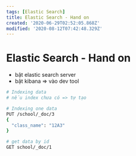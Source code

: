 ```yaml
---
tags: [Elastic Search]
title: Elastic Search - Hand on
created: '2020-06-29T02:52:05.868Z'
modified: '2020-08-12T07:42:48.329Z'
---
```


# Elastic Search - Hand on
- bật elastic search server
- bật kibana => vào dev tool
```bash
# Indexing data
# nếu index chưa có => tự tạo

# Indexing one data 
PUT /school/_doc/3
{
  "class_name": "12A3"
}

# get data by id
GET school/_doc/1
```
